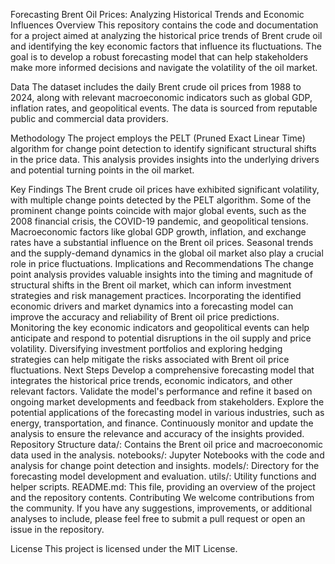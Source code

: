 Forecasting Brent Oil Prices: Analyzing Historical Trends and Economic Influences
Overview
This repository contains the code and documentation for a project aimed at analyzing the historical price trends of Brent crude oil and identifying the key economic factors that influence its fluctuations. The goal is to develop a robust forecasting model that can help stakeholders make more informed decisions and navigate the volatility of the oil market.

Data
The dataset includes the daily Brent crude oil prices from 1988 to 2024, along with relevant macroeconomic indicators such as global GDP, inflation rates, and geopolitical events. The data is sourced from reputable public and commercial data providers.

Methodology
The project employs the PELT (Pruned Exact Linear Time) algorithm for change point detection to identify significant structural shifts in the price data. This analysis provides insights into the underlying drivers and potential turning points in the oil market.

Key Findings
The Brent crude oil prices have exhibited significant volatility, with multiple change points detected by the PELT algorithm.
Some of the prominent change points coincide with major global events, such as the 2008 financial crisis, the COVID-19 pandemic, and geopolitical tensions.
Macroeconomic factors like global GDP growth, inflation, and exchange rates have a substantial influence on the Brent oil prices.
Seasonal trends and the supply-demand dynamics in the global oil market also play a crucial role in price fluctuations.
Implications and Recommendations
The change point analysis provides valuable insights into the timing and magnitude of structural shifts in the Brent oil market, which can inform investment strategies and risk management practices.
Incorporating the identified economic drivers and market dynamics into a forecasting model can improve the accuracy and reliability of Brent oil price predictions.
Monitoring the key economic indicators and geopolitical events can help anticipate and respond to potential disruptions in the oil supply and price volatility.
Diversifying investment portfolios and exploring hedging strategies can help mitigate the risks associated with Brent oil price fluctuations.
Next Steps
Develop a comprehensive forecasting model that integrates the historical price trends, economic indicators, and other relevant factors.
Validate the model's performance and refine it based on ongoing market developments and feedback from stakeholders.
Explore the potential applications of the forecasting model in various industries, such as energy, transportation, and finance.
Continuously monitor and update the analysis to ensure the relevance and accuracy of the insights provided.
Repository Structure
data/: Contains the Brent oil price and macroeconomic data used in the analysis.
notebooks/: Jupyter Notebooks with the code and analysis for change point detection and insights.
models/: Directory for the forecasting model development and evaluation.
utils/: Utility functions and helper scripts.
README.md: This file, providing an overview of the project and the repository contents.
Contributing
We welcome contributions from the community. If you have any suggestions, improvements, or additional analyses to include, please feel free to submit a pull request or open an issue in the repository.

License
This project is licensed under the MIT License.